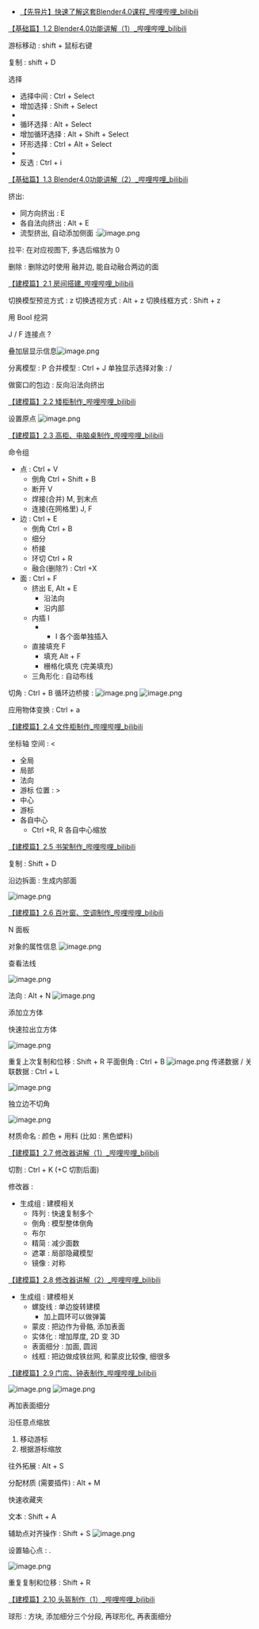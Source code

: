 - [【先导片】快速了解这套Blender4.0课程_哔哩哔哩_bilibili](https://www.bilibili.com/video/BV11H4y1P7RV/?p=1&vd_source=ebf06d572d5366b5ef7bc5032fefb08d)

[【基础篇】1.2 Blender4.0功能讲解（1）_哔哩哔哩_bilibili](https://www.bilibili.com/video/BV11H4y1P7RV?vd_source=ebf06d572d5366b5ef7bc5032fefb08d&spm_id_from=333.788.videopod.episodes&p=3)

游标移动 : shift + 鼠标右键

复制 : shift + D

选择
- 选择中间 : Ctrl + Select
- 增加选择 : Shift + Select
- 
- 循环选择  : Alt + Select
- 增加循环选择  : Alt + Shift + Select
- 环形选择 : Ctrl + Alt + Select
- 
- 反选 : Ctrl + i


[【基础篇】1.3 Blender4.0功能讲解（2）_哔哩哔哩_bilibili](https://www.bilibili.com/video/BV11H4y1P7RV?vd_source=ebf06d572d5366b5ef7bc5032fefb08d&spm_id_from=333.788.videopod.episodes&p=4)

挤出:
- 同方向挤出 : E
- 各自法向挤出 : Alt + E
- 流型挤出, 自动添加侧面 :![image.png](https://image-1253155090.cos.ap-nanjing.myqcloud.com/202410141616516.png)

拉平: 在对应视图下, 多选后缩放为 0

删除 : 删除边时使用 融并边, 能自动融合两边的面

[【建模篇】2.1 房间搭建_哔哩哔哩_bilibili](https://www.bilibili.com/video/BV11H4y1P7RV?vd_source=ebf06d572d5366b5ef7bc5032fefb08d&spm_id_from=333.788.videopod.episodes&p=5)

切换模型预览方式 : z 
切换透视方式 : Alt + z 
切换线框方式 : Shift + z 

用 Bool 挖洞

J / F 连接点 ?

叠加层显示信息![image.png](https://image-1253155090.cos.ap-nanjing.myqcloud.com/202410141632974.png)

分离模型 : P
合并模型 : Ctrl + J
单独显示选择对象 : /

做窗口的包边 : 反向沿法向挤出

[【建模篇】2.2 矮柜制作_哔哩哔哩_bilibili](https://www.bilibili.com/video/BV11H4y1P7RV?vd_source=ebf06d572d5366b5ef7bc5032fefb08d&spm_id_from=333.788.videopod.episodes&p=6)

设置原点
![image.png](https://image-1253155090.cos.ap-nanjing.myqcloud.com/202410141642520.png)

[【建模篇】2.3 高柜、电脑桌制作_哔哩哔哩_bilibili](https://www.bilibili.com/video/BV11H4y1P7RV?vd_source=ebf06d572d5366b5ef7bc5032fefb08d&spm_id_from=333.788.videopod.episodes&p=7)

命令组
- 点 : Ctrl + V
	- 倒角 Ctrl + Shift + B
	- 断开 V
	- 焊接(合并) M, 到末点
	- 连接(在网格里) J, F
- 边 : Ctrl + E
	- 倒角 Ctrl + B
	- 细分
	- 桥接
	- 环切 Ctrl + R
	- 融合(删除?) : Ctrl +X
- 面 : Ctrl + F
	- 挤出 E, Alt + E
		- 沿法向
		- 沿内部
	- 内插 I
		- + I 各个面单独插入
	- 直接填充 F
		- 填充 Alt + F
		- 栅格化填充 (完美填充)
	- 三角形化 : 自动布线

切角  : Ctrl + B
循环边桥接 : 
![image.png](https://image-1253155090.cos.ap-nanjing.myqcloud.com/202410141646299.png)
![image.png](https://image-1253155090.cos.ap-nanjing.myqcloud.com/202410141647425.png)

应用物体变换 : Ctrl + a

[【建模篇】2.4 文件柜制作_哔哩哔哩_bilibili](https://www.bilibili.com/video/BV11H4y1P7RV?vd_source=ebf06d572d5366b5ef7bc5032fefb08d&p=8&spm_id_from=333.788.videopod.episodes)

坐标轴
空间 : <
- 全局
- 局部
- 法向
- 游标
位置 : >
- 中心
- 游标
- 各自中心 
	- Ctrl +R, R 各自中心缩放

[【建模篇】2.5 书架制作_哔哩哔哩_bilibili](https://www.bilibili.com/video/BV11H4y1P7RV?vd_source=ebf06d572d5366b5ef7bc5032fefb08d&spm_id_from=333.788.videopod.episodes&p=9)

复制 : Shift + D 

沿边拆面 : 生成内部面

![image.png](https://image-1253155090.cos.ap-nanjing.myqcloud.com/202410171104505.png)

[【建模篇】2.6 百叶窗、空调制作_哔哩哔哩_bilibili](https://www.bilibili.com/video/BV11H4y1P7RV?vd_source=ebf06d572d5366b5ef7bc5032fefb08d&spm_id_from=333.788.videopod.episodes&p=10)

N 面板

对象的属性信息
![image.png](https://image-1253155090.cos.ap-nanjing.myqcloud.com/202410171112483.png)


查看法线

![image.png](https://image-1253155090.cos.ap-nanjing.myqcloud.com/202410171120476.png)


法向 : Alt + N
![image.png](https://image-1253155090.cos.ap-nanjing.myqcloud.com/202410171121086.png)

添加立方体

快速拉出立方体

![image.png](https://image-1253155090.cos.ap-nanjing.myqcloud.com/202410171126341.png)

重复上次复制和位移 : Shift + R
平面倒角 : Ctrl + B
![image.png](https://image-1253155090.cos.ap-nanjing.myqcloud.com/202410171136523.png)
传递数据 / 关联数据 : Ctrl + L

![image.png](https://image-1253155090.cos.ap-nanjing.myqcloud.com/202410171138006.png)

独立边不切角

![image.png](https://image-1253155090.cos.ap-nanjing.myqcloud.com/202410171140030.png)

材质命名 : 颜色 + 用料 (比如 : 黑色塑料)

[【建模篇】2.7 修改器讲解（1）_哔哩哔哩_bilibili](https://www.bilibili.com/video/BV11H4y1P7RV?vd_source=ebf06d572d5366b5ef7bc5032fefb08d&spm_id_from=333.788.videopod.episodes&p=11)

切割 : Ctrl + K (+C 切割后面) 

修改器 :
- 生成组 : 建模相关
	- 阵列 : 快速复制多个
	- 倒角 : 模型整体倒角
	- 布尔 
	- 精简 : 减少面数
	- 遮罩 : 局部隐藏模型
	- 镜像 : 对称

[【建模篇】2.8 修改器讲解（2）_哔哩哔哩_bilibili](https://www.bilibili.com/video/BV11H4y1P7RV?vd_source=ebf06d572d5366b5ef7bc5032fefb08d&spm_id_from=333.788.videopod.episodes&p=12)

- 生成组 : 建模相关
	- 螺旋线 : 单边旋转建模
		- 加上圆环可以做弹簧
	- 蒙皮 : 把边作为骨骼, 添加表面
	- 实体化 : 增加厚度, 2D 变 3D
	- 表面细分 : 加面, 圆润
	- 线框 : 把边做成铁丝网, 和蒙皮比较像, 细很多

[【建模篇】2.9 门帘、钟表制作_哔哩哔哩_bilibili](https://www.bilibili.com/video/BV11H4y1P7RV/?vd_source=ebf06d572d5366b5ef7bc5032fefb08d&spm_id_from=333.788.player.switch&p=13)

![image.png](https://image-1253155090.cos.ap-nanjing.myqcloud.com/202410290948701.png)
![image.png](https://image-1253155090.cos.ap-nanjing.myqcloud.com/202410290949753.png)

再加表面细分

沿任意点缩放
1. 移动游标
2. 根据游标缩放

往外拓展 : Alt + S

分配材质 (需要插件) : Alt + M 

快速收藏夹

文本 : Shift + A

辅助点对齐操作 : Shift + S
![image.png](https://image-1253155090.cos.ap-nanjing.myqcloud.com/202410291003597.png)

设置轴心点 : .

![image.png](https://image-1253155090.cos.ap-nanjing.myqcloud.com/202410291004989.png)

重复复制和位移 : Shift + R

[【建模篇】2.10 头盔制作（1）_哔哩哔哩_bilibili](https://www.bilibili.com/video/BV11H4y1P7RV?vd_source=ebf06d572d5366b5ef7bc5032fefb08d&spm_id_from=333.788.videopod.episodes&p=14)

球形 : 方块, 添加细分三个分段, 再球形化, 再表面细分

